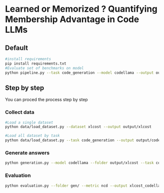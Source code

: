 # Learned or Memorized ? Quantifying Membership Advantage in Code LLMs

## Default

```bash 
#install requirements
pip install requirements.txt
#Evaluate set of benchmarks on model
python pipeline.py --task code_generation --model codellama --output output --metric ncd --iter 3
```

## Step by step
You can proced the process step by step
### Collect data

```bash 
#Load a single dataset
python data/load_dataset.py --dataset xlcost --output output/xlcost

#Load all dataset by task
python data/load_dataset.py --task code_generation --output output/code_generation
```


### Generate answers

```bash 
python generation.py --model codellama --folder output/xlcost --task code_generation --output gen/xlcost --iteration 3
```

### Evaluation

```bash 
python evaluation.py --folder gen/ --metric ncd --output xlcost_codellama
```
